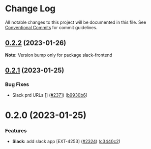 # Change Log

All notable changes to this project will be documented in this file.
See [Conventional Commits](https://conventionalcommits.org) for commit guidelines.

## [0.2.2](https://github.com/contentful/apps/compare/slack-frontend@0.2.1...slack-frontend@0.2.2) (2023-01-26)

**Note:** Version bump only for package slack-frontend

## [0.2.1](https://github.com/contentful/apps/compare/slack-frontend@0.2.0...slack-frontend@0.2.1) (2023-01-25)

### Bug Fixes

- Slack prd URLs [] ([#2371](https://github.com/contentful/apps/issues/2371)) ([b9930b6](https://github.com/contentful/apps/commit/b9930b6dd94369967fe3899fefeb7e4fd1b0700f))

# 0.2.0 (2023-01-25)

### Features

- **Slack:** add slack app [EXT-4253] ([#2324](https://github.com/contentful/apps/issues/2324)) ([c3440c2](https://github.com/contentful/apps/commit/c3440c293ceb242c52d033ecc84417bb27d7d9ca))
